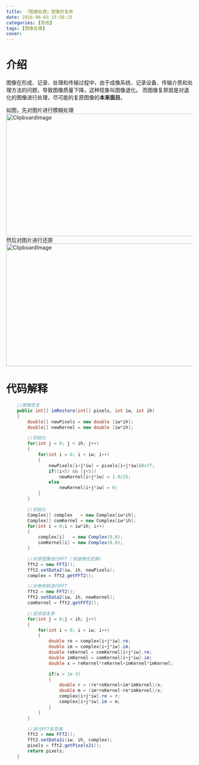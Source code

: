 ```yaml
---
title: 「图像处理」图像的复原
date: 2016-06-03 15:58:25
categories: [其他]
tags: [图像处理]
cover: 
---
```


# 介绍
图像在形成、记录、处理和传输过程中，由于成像系统、记录设备、传输介质和处理方法的问题，导致图像质量下降，这种现象叫图像退化。
而图像复原就是对退化的图像进行处理，尽可能的复原图像的**本来面目**。
<!--more-->
如图，先对图片进行模糊处理
<img src="http://obu9je6ng.bkt.clouddn.com/FkLD1OdGi0WKdv26sK4ubCj3ov6B?imageslim" alt="ClipboardImage" width="530" height="330" />
然后对图片进行还原
<img src="http://obu9je6ng.bkt.clouddn.com/FqQpRZv_Tzx54uHAREg7O9UPY8r3?imageslim" alt="ClipboardImage" width="530" height="330" />

# 代码解释

```java
    //图像恢复
	public int[] imRestore(int[] pixels, int iw, int ih)
	{
		double[] newPixels = new double [iw*ih];
		double[] newKernel = new double [iw*ih];

		//初始化
		for(int j = 0; j < ih; j++)
		{
			for(int i = 0; i < iw; i++)
			{
				newPixels[i+j*iw] = pixels[i+j*iw]&0xff;
				if((i<5) && (j<5))
					newKernel[i+j*iw] = 1.0/25;
				else
					newKernel[i+j*iw] = 0;
			}
		}

		//初始化
		Complex[] complex   = new Complex[iw*ih];
		Complex[] comKernel = new Complex[iw*ih];
		for(int i = 0;i < iw*ih; i++)
		{
			complex[i]   = new Complex(0,0);
			comKernel[i] = new Complex(0,0);
		}

		//对原图像进行FFT (快速傅氏变换)
		fft2 = new FFT2();
		fft2.setData2(iw, ih, newPixels);
		complex = fft2.getFFT2();

		//对卷积核进行FFT
		fft2 = new FFT2();
		fft2.setData2(iw, ih, newKernel);
		comKernel = fft2.getFFT2();

		//逆滤波复原
		for(int j = 0;j < ih; j++)
		{
			for(int i = 0; i < iw; i++)
			{
				double re = complex[i+j*iw].re;
				double im = complex[i+j*iw].im;
				double reKernel = comKernel[i+j*iw].re;
				double imKernel = comKernel[i+j*iw].im;
				double x = reKernel*reKernel+imKernel*imKernel;

				if(x > 1e-3)
				{
					double r = (re*reKernel+im*imKernel)/x;
					double m = (im*reKernel-re*imKernel)/x;
					complex[i+j*iw].re = r;
					complex[i+j*iw].im = m;
				}
			}
		}

		//进行FFT反变换
		fft2 = new FFT2();
		fft2.setData2i(iw, ih, complex);
		pixels = fft2.getPixels2i();
		return pixels;
	}
```

